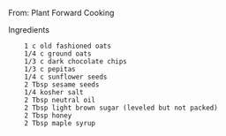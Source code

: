 From: Plant Forward Cooking

Ingredients
        
        1 c old fashioned oats
        1/4 c ground oats
        1/3 c dark chocolate chips
        1/3 c pepitas
        1/4 c sunflower seeds
        2 Tbsp sesame seeds
        1/4 kosher salt
        2 Tbsp neutral oil
        2 Tbsp light brown sugar (leveled but not packed)
        2 Tbsp honey
        2 Tbsp maple syrup
